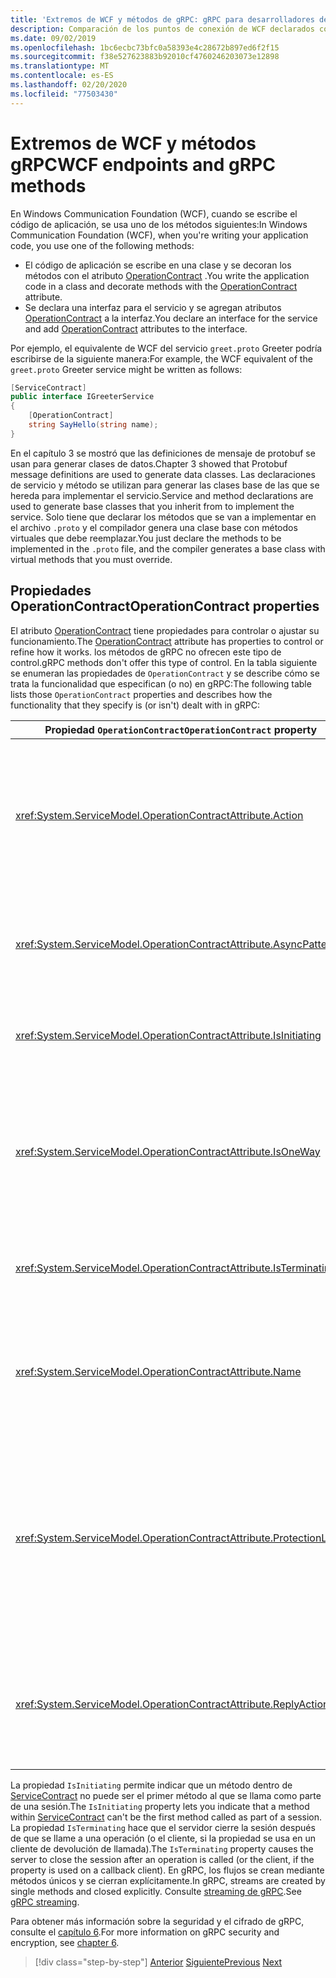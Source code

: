 ```yaml
---
title: 'Extremos de WCF y métodos de gRPC: gRPC para desarrolladores de WCF'
description: Comparación de los puntos de conexión de WCF declarados con los atributos ServiceContract y OperationContract, y los métodos gRPC declarados en protobuf
ms.date: 09/02/2019
ms.openlocfilehash: 1bc6ecbc73bfc0a58393e4c28672b897ed6f2f15
ms.sourcegitcommit: f38e527623883b92010cf4760246203073e12898
ms.translationtype: MT
ms.contentlocale: es-ES
ms.lasthandoff: 02/20/2020
ms.locfileid: "77503430"
---
```

# <a name="wcf-endpoints-and-grpc-methods"></a><span data-ttu-id="9fa84-103">Extremos de WCF y métodos gRPC</span><span class="sxs-lookup"><span data-stu-id="9fa84-103">WCF endpoints and gRPC methods</span></span>

<span data-ttu-id="9fa84-104">En Windows Communication Foundation (WCF), cuando se escribe el código de aplicación, se usa uno de los métodos siguientes:</span><span class="sxs-lookup"><span data-stu-id="9fa84-104">In Windows Communication Foundation (WCF), when you're writing your application code, you use one of the following methods:</span></span>

- <span data-ttu-id="9fa84-105">El código de aplicación se escribe en una clase y se decoran los métodos con el atributo [OperationContract](xref:System.ServiceModel.OperationContractAttribute) .</span><span class="sxs-lookup"><span data-stu-id="9fa84-105">You write the application code in a class and decorate methods with the [OperationContract](xref:System.ServiceModel.OperationContractAttribute) attribute.</span></span>
- <span data-ttu-id="9fa84-106">Se declara una interfaz para el servicio y se agregan atributos [OperationContract](xref:System.ServiceModel.OperationContractAttribute) a la interfaz.</span><span class="sxs-lookup"><span data-stu-id="9fa84-106">You declare an interface for the service and add [OperationContract](xref:System.ServiceModel.OperationContractAttribute) attributes to the interface.</span></span>

<span data-ttu-id="9fa84-107">Por ejemplo, el equivalente de WCF del servicio `greet.proto` Greeter podría escribirse de la siguiente manera:</span><span class="sxs-lookup"><span data-stu-id="9fa84-107">For example, the WCF equivalent of the `greet.proto` Greeter service might be written as follows:</span></span>

```csharp
[ServiceContract]
public interface IGreeterService
{
    [OperationContract]
    string SayHello(string name);
}
```

<span data-ttu-id="9fa84-108">En el capítulo 3 se mostró que las definiciones de mensaje de protobuf se usan para generar clases de datos.</span><span class="sxs-lookup"><span data-stu-id="9fa84-108">Chapter 3 showed that Protobuf message definitions are used to generate data classes.</span></span> <span data-ttu-id="9fa84-109">Las declaraciones de servicio y método se utilizan para generar las clases base de las que se hereda para implementar el servicio.</span><span class="sxs-lookup"><span data-stu-id="9fa84-109">Service and method declarations are used to generate base classes that you inherit from to implement the service.</span></span> <span data-ttu-id="9fa84-110">Solo tiene que declarar los métodos que se van a implementar en el archivo `.proto` y el compilador genera una clase base con métodos virtuales que debe reemplazar.</span><span class="sxs-lookup"><span data-stu-id="9fa84-110">You just declare the methods to be implemented in the `.proto` file, and the compiler generates a base class with virtual methods that you must override.</span></span>

## <a name="operationcontract-properties"></a><span data-ttu-id="9fa84-111">Propiedades OperationContract</span><span class="sxs-lookup"><span data-stu-id="9fa84-111">OperationContract properties</span></span>

<span data-ttu-id="9fa84-112">El atributo [OperationContract](xref:System.ServiceModel.OperationContractAttribute) tiene propiedades para controlar o ajustar su funcionamiento.</span><span class="sxs-lookup"><span data-stu-id="9fa84-112">The [OperationContract](xref:System.ServiceModel.OperationContractAttribute) attribute has properties to control or refine how it works.</span></span> <span data-ttu-id="9fa84-113">los métodos de gRPC no ofrecen este tipo de control.</span><span class="sxs-lookup"><span data-stu-id="9fa84-113">gRPC methods don't offer this type of control.</span></span> <span data-ttu-id="9fa84-114">En la tabla siguiente se enumeran las propiedades de `OperationContract` y se describe cómo se trata la funcionalidad que especifican (o no) en gRPC:</span><span class="sxs-lookup"><span data-stu-id="9fa84-114">The following table lists those `OperationContract` properties and describes how the functionality that they specify is (or isn't) dealt with in gRPC:</span></span>

| <span data-ttu-id="9fa84-115">Propiedad `OperationContract`</span><span class="sxs-lookup"><span data-stu-id="9fa84-115">`OperationContract` property</span></span> | <span data-ttu-id="9fa84-116">gRPC</span><span class="sxs-lookup"><span data-stu-id="9fa84-116">gRPC</span></span>                                             |
| ---------------------------- | ------------------------------------------------ |
| <xref:System.ServiceModel.OperationContractAttribute.Action>             | <span data-ttu-id="9fa84-117">Un URI identifica la operación.</span><span class="sxs-lookup"><span data-stu-id="9fa84-117">A URI identifies the operation.</span></span> <span data-ttu-id="9fa84-118">gRPC usa el nombre de `package`, `service`y `rpc` del archivo de `.proto`.</span><span class="sxs-lookup"><span data-stu-id="9fa84-118">gRPC uses the name of `package`, `service`, and `rpc` from the `.proto` file.</span></span> |
| <xref:System.ServiceModel.OperationContractAttribute.AsyncPattern>       | <span data-ttu-id="9fa84-119">Todos los métodos de servicio de gRPC devuelven objetos `Task`.</span><span class="sxs-lookup"><span data-stu-id="9fa84-119">All gRPC service methods return `Task` objects.</span></span> |
| <xref:System.ServiceModel.OperationContractAttribute.IsInitiating>       | <span data-ttu-id="9fa84-120">Vea el párrafo que aparece después de esta tabla.</span><span class="sxs-lookup"><span data-stu-id="9fa84-120">See the paragraph after this table.</span></span> |
| <xref:System.ServiceModel.OperationContractAttribute.IsOneWay>           | <span data-ttu-id="9fa84-121">Los métodos de gRPC unidireccionales devuelven `Empty` resultados o utilizan el streaming de cliente.</span><span class="sxs-lookup"><span data-stu-id="9fa84-121">One-way gRPC methods return `Empty` results or use client streaming.</span></span> |
| <xref:System.ServiceModel.OperationContractAttribute.IsTerminating>      | <span data-ttu-id="9fa84-122">Vea el párrafo que aparece después de esta tabla.</span><span class="sxs-lookup"><span data-stu-id="9fa84-122">See the paragraph after this table.</span></span> |
| <xref:System.ServiceModel.OperationContractAttribute.Name>               | <span data-ttu-id="9fa84-123">Esta propiedad está relacionada con SOAP y no tiene ningún significado en gRPC.</span><span class="sxs-lookup"><span data-stu-id="9fa84-123">This property is SOAP related and has no meaning in gRPC.</span></span> |
| <xref:System.ServiceModel.OperationContractAttribute.ProtectionLevel>    | <span data-ttu-id="9fa84-124">No hay cifrado de mensajes.</span><span class="sxs-lookup"><span data-stu-id="9fa84-124">There's no message encryption.</span></span> <span data-ttu-id="9fa84-125">El cifrado de red se controla en el nivel de transporte (TLS sobre HTTP/2).</span><span class="sxs-lookup"><span data-stu-id="9fa84-125">Network encryption is handled at the transport layer (TLS over HTTP/2).</span></span> |
| <xref:System.ServiceModel.OperationContractAttribute.ReplyAction>        | <span data-ttu-id="9fa84-126">Esta propiedad está relacionada con SOAP y no tiene ningún significado en gRPC.</span><span class="sxs-lookup"><span data-stu-id="9fa84-126">This property is SOAP related and has no meaning in gRPC.</span></span> |

<span data-ttu-id="9fa84-127">La propiedad `IsInitiating` permite indicar que un método dentro de [ServiceContract](xref:System.ServiceModel.ServiceContractAttribute) no puede ser el primer método al que se llama como parte de una sesión.</span><span class="sxs-lookup"><span data-stu-id="9fa84-127">The `IsInitiating` property lets you indicate that a method within [ServiceContract](xref:System.ServiceModel.ServiceContractAttribute) can't be the first method called as part of a session.</span></span> <span data-ttu-id="9fa84-128">La propiedad `IsTerminating` hace que el servidor cierre la sesión después de que se llame a una operación (o el cliente, si la propiedad se usa en un cliente de devolución de llamada).</span><span class="sxs-lookup"><span data-stu-id="9fa84-128">The `IsTerminating` property causes the server to close the session after an operation is called (or the client, if the property is used on a callback client).</span></span> <span data-ttu-id="9fa84-129">En gRPC, los flujos se crean mediante métodos únicos y se cierran explícitamente.</span><span class="sxs-lookup"><span data-stu-id="9fa84-129">In gRPC, streams are created by single methods and closed explicitly.</span></span> <span data-ttu-id="9fa84-130">Consulte [streaming de gRPC](rpc-types.md#grpc-streaming).</span><span class="sxs-lookup"><span data-stu-id="9fa84-130">See [gRPC streaming](rpc-types.md#grpc-streaming).</span></span>

<span data-ttu-id="9fa84-131">Para obtener más información sobre la seguridad y el cifrado de gRPC, consulte el [capítulo 6](security.md).</span><span class="sxs-lookup"><span data-stu-id="9fa84-131">For more information on gRPC security and encryption, see [chapter 6](security.md).</span></span>

>[!div class="step-by-step"]
><span data-ttu-id="9fa84-132">[Anterior](wcf-services-to-grpc-comparison.md)
>[Siguiente](wcf-bindings.md)</span><span class="sxs-lookup"><span data-stu-id="9fa84-132">[Previous](wcf-services-to-grpc-comparison.md)
[Next](wcf-bindings.md)</span></span>
